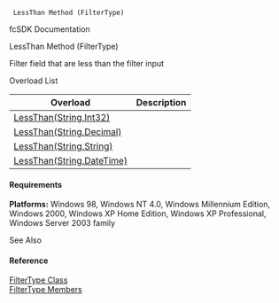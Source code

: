 ﻿     LessThan Method (FilterType)                                                   

fcSDK Documentation

LessThan Method (FilterType)

Filter field that are less than the filter input

Overload List

| Overload | Description |
| --- | --- |
| [LessThan(String,Int32)](fcSDK~FChoice.Foundation.Filters.FilterType~LessThan(String,Int32).md) |   |
| [LessThan(String,Decimal)](fcSDK~FChoice.Foundation.Filters.FilterType~LessThan(String,Decimal).md) |   |
| [LessThan(String,String)](fcSDK~FChoice.Foundation.Filters.FilterType~LessThan(String,String).md) |   |
| [LessThan(String,DateTime)](fcSDK~FChoice.Foundation.Filters.FilterType~LessThan(String,DateTime).md) |   |

#### Requirements

**Platforms:** Windows 98, Windows NT 4.0, Windows Millennium Edition, Windows 2000, Windows XP Home Edition, Windows XP Professional, Windows Server 2003 family

See Also

#### Reference

[FilterType Class](fcSDK~FChoice.Foundation.Filters.FilterType.md)  
[FilterType Members](fcSDK~FChoice.Foundation.Filters.FilterType_members.md)
